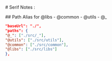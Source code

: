 # Serif Notes :

## Path Alias for @libs - @common - @utils - @\_

```json
"baseUrl": "./",
"paths": {
"@_": ["./src/_"],
"@utils": ["./src/utils"],
"@common": ["./src/common"],
"@libs": ["./src/libs"]
},
```
